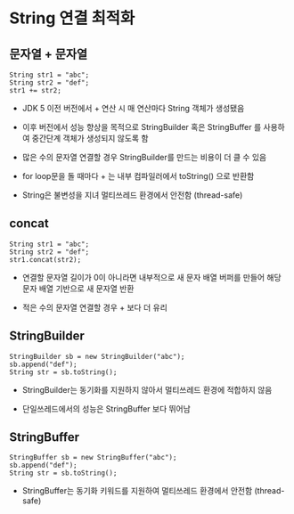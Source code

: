 # String 연결 최적화

## 문자열 + 문자열

```
String str1 = "abc";
String str2 = "def";
str1 += str2;
```

- JDK 5 이전 버전에서 + 연산 시 매 연산마다 String 객체가 생성됐음

- 이후 버전에서 성능 향상을 목적으로 StringBuilder 혹은 StringBuffer 를 사용하여 중간단계 객체가 생성되지 않도록 함

- 많은 수의 문자열 연결할 경우 StringBuilder를 만드는 비용이 더 클 수 있음

- for loop문을 돌 때마다 + 는 내부 컴파일러에서 toString() 으로 반환함

- String은 불변성을 지녀 멀티쓰레드 환경에서 안전함 (thread-safe)

## concat

```
String str1 = "abc";
String str2 = "def";
str1.concat(str2);
```

- 연결할 문자열 길이가 0이 아니라면 내부적으로 새 문자 배열 버퍼를 만들어 해당 문자 배열 기반으로 새 문자열 반환

- 적은 수의 문자열 연결할 경우 + 보다 더 유리

## StringBuilder

```
StringBuilder sb = new StringBuilder("abc");
sb.append("def");
String str = sb.toString();
```

- StringBuilder는 동기화를 지원하지 않아서 멀티쓰레드 환경에 적합하지 않음

- 단일쓰레드에서의 성능은 StringBuffer 보다 뛰어남

## StringBuffer

```
StringBuffer sb = new StringBuffer("abc");
sb.append("def");
String str = sb.toString();
```

- StringBuffer는 동기화 키워드를 지원하여 멀티쓰레드 환경에서 안전함 (thread-safe)



